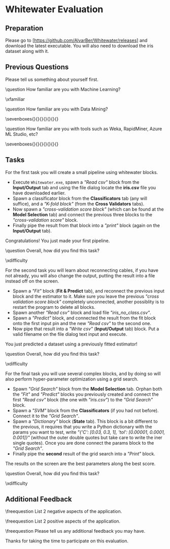 Whitewater Evaluation
====================

Preparation
-----------

Please go to [https://github.com/AlvarBer/Whitewater/releases] and
download the latest executable. You will also need to download the
iris dataset along with it.

Previous Questions
------------------
Please tell us something about yourself first.

\question How familiar are you with Machine Learning?

\xfamiliar

\question How familiar are you with Data Mining?

\sevenboxes{}{}{}{}{}{}{}

\question How familiar are you with tools such as Weka, RapidMiner,
Azure ML Studio, etc?

\sevenboxes{}{}{}{}{}{}{}


Tasks
-----

For the first task you will create a small pipeline using whitewater blocks.

* Execute `Whitewater.exe`, spawn a *"Read csv"* block from the **Input/Output**
    tab and using the file dialog locate the **iris.csv** file you have
    downloaded earlier.
* Spawn a classificator block from the **Classificators** tab (any will
    suffice), and a *"K-fold block"* (from the **Cross Validators** tabs).
* Now spawn a *"cross-validation score block"* (which can be found at the
    **Model Selection** tab) and connect the previous three blocks to the
    *"cross-validation score"* block.
* Finally pipe the result from that block into a *"print"* block (again on the
    **Input/Output** tab).

Congratulations! You just made your first pipeline.

\question Overall, how did you find this task?

\xdifficulty

For the second task you will learn about reconnecting cables, if you
have not already, you will also change the output, putting the result
into a file instead off on the screen.

* Spawn a *"Fit"* block (**Fit & Predict** tab), and reconnect the previous
    input block and the estimator to it.
    Make sure you leave the previous *"cross validation score block"*
    completely unconnected, another possiblity is to restart the program
    to delete all blocks.
* Spawn another *"Read csv"* block and load file *"iris_no_class.csv"*.
* Spawn a *"Predict"* block, and connected the result from the fit block onto
    the first input pin and the new *"Read csv"* to the second one.
* Now pipe that result into a *"Write csv"* (**Input/Output** tab) block.
    Put a valid filename on the file dialog text input and execute.

You just predicted a dataset using a previously fitted estimator!

\question Overall, how did you find this task?

\xdifficulty

For the final task you will use several complex blocks, and by doing so will
also perform hyper-parameter optimization using a grid search.

* Spawn *"Grid Search"* block from the **Model Selection** tab.
    Orphan both the *"Fit"* and *"Predict"* blocks you previously created and
    connect the first *"Read csv"* block (the one with *"iris.csv"*) to the
    *"Grid Search"* block.
* Spawn a *"SVM"* block from the **Classificators** (if you had not before).
    Connect it to the *"Grid Search"*.
* Spawn a *"Dictionary"* block (**State** tab). This block is a bit different
    to the previous, it requires that you write a Python dictionary with the
    params you want to test, write
    *"{'C': [0.03, 0.3, 1], 'tol': [0.00001, 0.0001, 0.001]}"* (without the
    outer double quotes but take care to write the iner single quotes).
    Once you are done connect the params block to the *"Grid Search"*.
* Finally pipe the **second** result of the grid search into a *"Print"* block.

The results on the screen are the best parameters along the best score.

\question Overall, how did you find this task?

\xdifficulty

Additional Feedback
-------------------
\freequestion List 2 negative aspects of the application.

\freequestion List 2 positive aspects of the application.

\freequestion Please tell us any additional feedback you may have.

Thanks for taking the time to participate on this evaluation.

[https://github.com/AlvarBer/Whitewater/releases]: https://github.com/AlvarBer/Whitewater/releases
